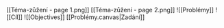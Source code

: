 [[Téma-zůžení - page 1.png]]
[[Téma-zůžení - page 2.png]]
![[Problémy]]
![[Cíl]]
![[Objectives]]
[[Problémy.canvas|Zadání]]